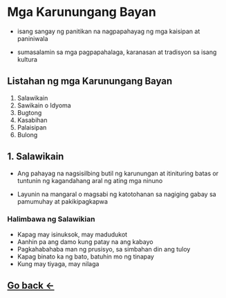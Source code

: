 # Mga Karunungang Bayan

- isang sangay ng panitikan na nagpapahayag ng mga kaisipan at paniniwala

- sumasalamin sa mga pagpapahalaga, karanasan at tradisyon sa isang kultura

## Listahan ng mga Karunungang Bayan

1. Salawikain
2. Sawikain o  Idyoma
3. Bugtong
4. Kasabihan
5. Palaisipan
6. Bulong

## 1. Salawikain

- Ang pahayag na nagsisilbing butil ng karunungan at itinituring batas or tuntunin ng kagandahang aral ng ating mga ninuno

- Layunin na mangaral o magsabi ng katotohanan sa nagiging gabay sa pamumuhay at pakikipagkapwa

### Halimbawa ng Salawikian

- Kapag may isinuksok, may madudukot
- Aanhin pa ang damo kung patay na ang kabayo 
- Pagkahabahaba man ng prusisyo, sa simbahan din ang tuloy
- Kapag binato ka ng bato, batuhin mo ng tinapay
- Kung may tiyaga, may nilaga 

## [Go back ←](../index.md)